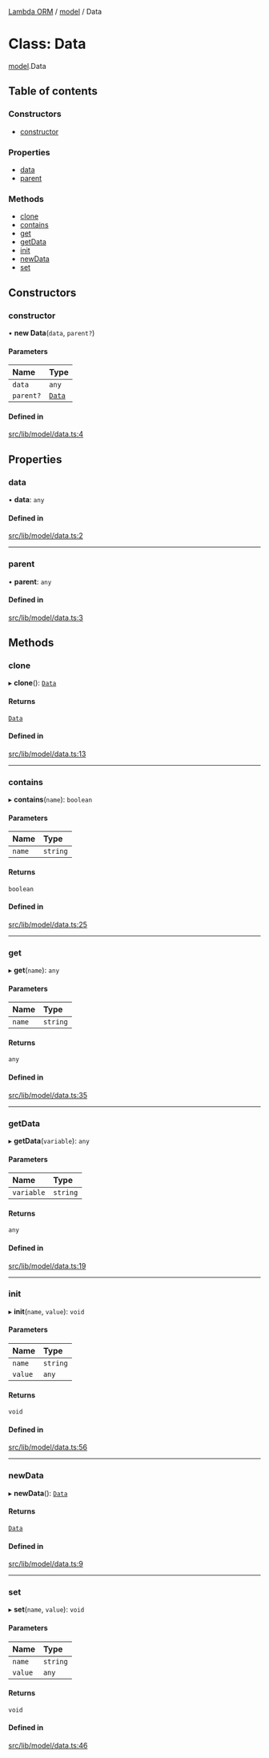 [Lambda ORM](../README.md) / [model](../modules/model.md) / Data

# Class: Data

[model](../modules/model.md).Data

## Table of contents

### Constructors

- [constructor](model.Data.md#constructor)

### Properties

- [data](model.Data.md#data)
- [parent](model.Data.md#parent)

### Methods

- [clone](model.Data.md#clone)
- [contains](model.Data.md#contains)
- [get](model.Data.md#get)
- [getData](model.Data.md#getdata)
- [init](model.Data.md#init)
- [newData](model.Data.md#newdata)
- [set](model.Data.md#set)

## Constructors

### constructor

• **new Data**(`data`, `parent?`)

#### Parameters

| Name | Type |
| :------ | :------ |
| `data` | `any` |
| `parent?` | [`Data`](model.Data.md) |

#### Defined in

[src/lib/model/data.ts:4](https://github.com/FlavioLionelRita/lambdaorm/blob/15e828d/src/lib/model/data.ts#L4)

## Properties

### data

• **data**: `any`

#### Defined in

[src/lib/model/data.ts:2](https://github.com/FlavioLionelRita/lambdaorm/blob/15e828d/src/lib/model/data.ts#L2)

___

### parent

• **parent**: `any`

#### Defined in

[src/lib/model/data.ts:3](https://github.com/FlavioLionelRita/lambdaorm/blob/15e828d/src/lib/model/data.ts#L3)

## Methods

### clone

▸ **clone**(): [`Data`](model.Data.md)

#### Returns

[`Data`](model.Data.md)

#### Defined in

[src/lib/model/data.ts:13](https://github.com/FlavioLionelRita/lambdaorm/blob/15e828d/src/lib/model/data.ts#L13)

___

### contains

▸ **contains**(`name`): `boolean`

#### Parameters

| Name | Type |
| :------ | :------ |
| `name` | `string` |

#### Returns

`boolean`

#### Defined in

[src/lib/model/data.ts:25](https://github.com/FlavioLionelRita/lambdaorm/blob/15e828d/src/lib/model/data.ts#L25)

___

### get

▸ **get**(`name`): `any`

#### Parameters

| Name | Type |
| :------ | :------ |
| `name` | `string` |

#### Returns

`any`

#### Defined in

[src/lib/model/data.ts:35](https://github.com/FlavioLionelRita/lambdaorm/blob/15e828d/src/lib/model/data.ts#L35)

___

### getData

▸ **getData**(`variable`): `any`

#### Parameters

| Name | Type |
| :------ | :------ |
| `variable` | `string` |

#### Returns

`any`

#### Defined in

[src/lib/model/data.ts:19](https://github.com/FlavioLionelRita/lambdaorm/blob/15e828d/src/lib/model/data.ts#L19)

___

### init

▸ **init**(`name`, `value`): `void`

#### Parameters

| Name | Type |
| :------ | :------ |
| `name` | `string` |
| `value` | `any` |

#### Returns

`void`

#### Defined in

[src/lib/model/data.ts:56](https://github.com/FlavioLionelRita/lambdaorm/blob/15e828d/src/lib/model/data.ts#L56)

___

### newData

▸ **newData**(): [`Data`](model.Data.md)

#### Returns

[`Data`](model.Data.md)

#### Defined in

[src/lib/model/data.ts:9](https://github.com/FlavioLionelRita/lambdaorm/blob/15e828d/src/lib/model/data.ts#L9)

___

### set

▸ **set**(`name`, `value`): `void`

#### Parameters

| Name | Type |
| :------ | :------ |
| `name` | `string` |
| `value` | `any` |

#### Returns

`void`

#### Defined in

[src/lib/model/data.ts:46](https://github.com/FlavioLionelRita/lambdaorm/blob/15e828d/src/lib/model/data.ts#L46)

